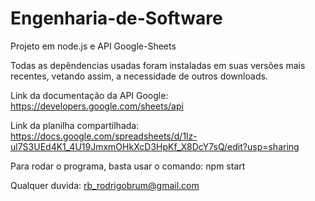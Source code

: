 # Engenharia-de-Software
Projeto em node.js e API Google-Sheets

Todas as depêndencias usadas foram instaladas em suas versões mais recentes, vetando assim, a necessidade de outros downloads.

Link da documentação da API Google:
https://developers.google.com/sheets/api


Link da planilha compartilhada:
https://docs.google.com/spreadsheets/d/1lz-ul7S3UEd4K1_4U19JmxmOHkXcD3HpKf_X8DcY7sQ/edit?usp=sharing

Para rodar o programa, basta usar o comando: npm start

Qualquer duvida: rb_rodrigobrum@gmail.com
